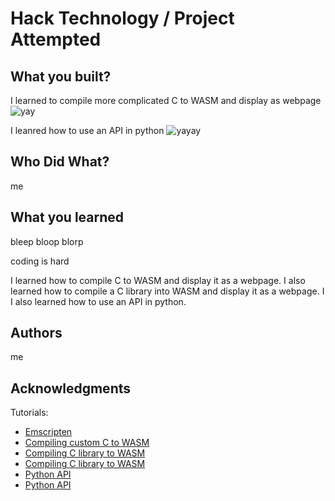 # Hack Technology / Project Attempted


## What you built? 

I learned to compile more complicated C to WASM and display as webpage
![yay]()

I leanred how to use an API in python
![yayay]()

## Who Did What?

me

## What you learned

bleep bloop blorp

coding is hard

I learned how to compile C to WASM and display it as a webpage. I also learned how to compile a C library into WASM and display it as a webpage. I I also learned how to use an API in python.

## Authors

me

## Acknowledgments

Tutorials:
- [Emscripten](https://emscripten.org/docs/getting_started/Tutorial.html#tutorial)
- [Compiling custom C to WASM](https://developer.mozilla.org/en-US/docs/WebAssembly/C_to_wasm)
- [Compiling C library to WASM](https://developer.mozilla.org/en-US/docs/WebAssembly/existing_C_to_wasm)
- [Compiling C library to WASM](https://developers.google.com/web/updates/2018/03/emscripting-a-c-library)
- [Python API](https://stackoverflow.com/questions/53075939/calling-rest-api-with-an-api-key-using-the-requests-package-in-python)
- [Python API](https://www.oreilly.com/library/view/web-scraping-with/9781491910283/)